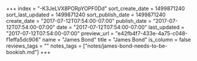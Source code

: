 +++
index = "-K3JeLVX8PORpYOPF0Dd"
sort_create_date = 1499871240
sort_last_updated = 1499871240
sort_publish_date = 1499871240
create_date = "2017-07-12T07:54:00-07:00"
publish_date = "2017-07-12T07:54:00-07:00"
date = "2017-07-12T07:54:00-07:00"
last_updated = "2017-07-12T07:54:00-07:00"
preview_url = "e42fb4f7-433e-4a75-c048-f1effa5dc906"
name = "James Bond"
title = "James Bond"
is_column = false
reviews_tags = ""
notes_tags = ["notes/james-bond-needs-to-be-bookish.md"]
+++

